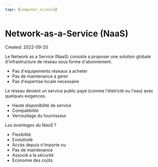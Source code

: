 ```yaml
---
tags: [computer_science] 
---
```

# Network-as-a-Service (NaaS)
Created: 2022-09-20

Le Network as a Service (NaaS) consiste a proposer une solution globale d'infrastructure de réseau sous forme d'abonnement.
- Pas d'equipements réseaux a acheter
- Pas de maintenance a gérer
- Pas d'expertise locale necessaire

Le réseau devient un service public payé (comme l'életricté ou l'eau) avec quelques exigences.
- Haute disponibilité de service
- Compatibilité
- Verrouillage du fournisseur

*Les avantages du NaaS*
?
- Flexibilité
- Evolutivité
- Accès depuis n'importe ou
- Pas de maintenance
- Associé a la sécurité
- Economie des coûts
<!--SR:!2022-09-24,2,230-->